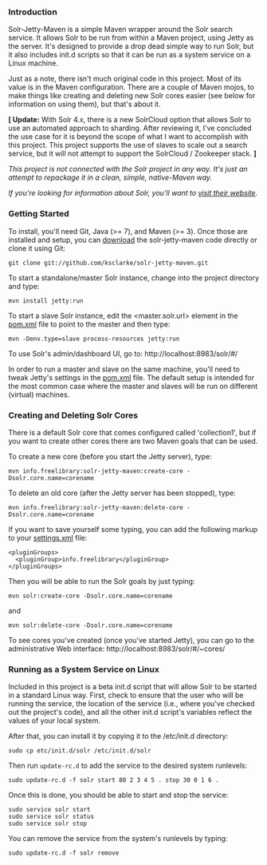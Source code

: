 ### Introduction

Solr-Jetty-Maven is a simple Maven wrapper around the Solr search service.  It allows Solr to be run from within a Maven project, using Jetty as the server.  It's designed to provide a drop dead simple way to run Solr, but it also includes init.d scripts so that it can be run as a system service on a Linux machine.

Just as a note, there isn't much original code in this project.  Most of its value is in the Maven configuration.  There are a couple of Maven mojos, to make things like creating and deleting new Solr cores easier (see below for information on using them), but that's about it.

**[ Update:** With Solr 4.x, there is a new SolrCloud option that allows Solr to use an automated approach to sharding. After reviewing it, I've concluded the use case for it is beyond the scope of what I want to accomplish with this project. This project supports the use of slaves to scale out a search service, but it will not attempt to support the SolrCloud / Zookeeper stack. **]**

_This project is not connected with the Solr project in any way.  It's just an attempt to repackage it in a clean, simple, native-Maven way._

_If you're looking for information about Solr, you'll want to <a href="http://lucene.apache.org/solr/">visit their website</a>._

### Getting Started

To install, you'll need Git, Java (>= 7), and Maven (>= 3). Once those are installed and setup, you can <a href="https://github.com/ksclarke/solr-jetty-maven/archive/master.zip">download</a> the solr-jetty-maven code directly or clone it using Git:

    git clone git://github.com/ksclarke/solr-jetty-maven.git

To start a standalone/master Solr instance, change into the project directory and type:

    mvn install jetty:run

To start a slave Solr instance, edit the <master.solr.url> element in the <a href="https://github.com/ksclarke/solr-jetty-maven/blob/master/pom.xml">pom.xml</a> file to point to the master and then type:

    mvn -Denv.type=slave process-resources jetty:run

To use Solr's admin/dashboard UI, go to: http://localhost:8983/solr/#/

In order to run a master and slave on the same machine, you'll need to tweak Jetty's settings in the <a href="https://github.com/ksclarke/solr-jetty-maven/blob/master/pom.xml">pom.xml</a> file. The default setup is intended for the most common case where the master and slaves will be run on different (virtual) machines.

### Creating and Deleting Solr Cores

There is a default Solr core that comes configured called 'collection1', but if you want to create other cores there are two Maven goals that can be used.

To create a new core (before you start the Jetty server), type:

    mvn info.freelibrary:solr-jetty-maven:create-core -Dsolr.core.name=corename

To delete an old core (after the Jetty server has been stopped), type:

    mvn info.freelibrary:solr-jetty-maven:delete-core -Dsolr.core.name=corename

If you want to save yourself some typing, you can add the following markup to your <a href="http://maven.apache.org/settings.html" target="_new">settings.xml</a> file:

    <pluginGroups>
      <pluginGroup>info.freelibrary</pluginGroup>
    </pluginGroups>

Then you will be able to run the Solr goals by just typing:

    mvn solr:create-core -Dsolr.core.name=corename

and

    mvn solr:delete-core -Dsolr.core.name=corename

To see cores you've created (once you've started Jetty), you can go to the administrative Web interface: http://localhost:8983/solr/#/~cores/

### Running as a System Service on Linux

Included in this project is a beta init.d script that will allow Solr to be started in a standard Linux way. First, check to ensure that the user who will be running the service, the location of the service (i.e., where you've checked out the project's code), and all the other init.d script's variables reflect the values of your local system.

After that, you can install it by copying it to the /etc/init.d directory:

    sudo cp etc/init.d/solr /etc/init.d/solr

Then run `update-rc.d` to add the service to the desired system runlevels:

    sudo update-rc.d -f solr start 80 2 3 4 5 . stop 30 0 1 6 .

Once this is done, you should be able to start and stop the service:

    sudo service solr start
    sudo service solr status
    sudo service solr stop

You can remove the service from the system's runlevels by typing:

    sudo update-rc.d -f solr remove
